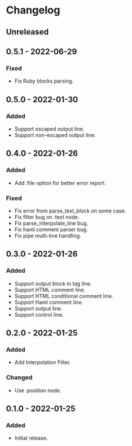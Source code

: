 # Changelog

## Unreleased

## 0.5.1 - 2022-06-29

### Fixed

- Fix Ruby blocks parsing.

## 0.5.0 - 2022-01-30

### Added

- Support escaped output line.
- Support non-escaped output line.

## 0.4.0 - 2022-01-26

### Added

- Add :file option for better error report.

### Fixed

- Fix error from parse_text_block on some case.
- Fix filter bug on :text node.
- Fix parse_interpolate_line bug.
- Fix haml comment parser bug.
- Fix pipe multi-line handling.

## 0.3.0 - 2022-01-26

### Added

- Support output block in tag line.
- Support HTML comment line.
- Support HTML conditional comment line.
- Support Haml comment line.
- Support output line.
- Support control line.

## 0.2.0 - 2022-01-25

### Added

- Add Interpolation Filter.

### Changed

- Use :position node.

## 0.1.0 - 2022-01-25

### Added

- Initial release.
